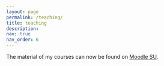 ```yaml
---
layout: page
permalink: /teaching/
title: teaching
description: 
nav: true
nav_order: 6
---
```


The material of my courses can now be found on <a href='https://moodle-sciences-23.sorbonne-universite.fr/'>Moodle SU</a>.



